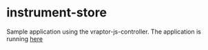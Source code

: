 instrument-store
================

Sample application using the vraptor-js-controller. The application is running [here](http://instrument-store.herokuapp.com)
